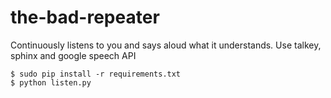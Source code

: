 # the-bad-repeater

Continuously listens to you and says aloud what it understands. Use talkey, sphinx and google speech API

```
$ sudo pip install -r requirements.txt
$ python listen.py
```
